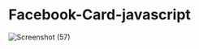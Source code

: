 # Facebook-Card-javascript
![Screenshot (57)](https://github.com/Aashif10/Facebook-Card-Javascript/assets/163505856/0a5e5be8-7e3c-4e3d-9606-566452b7b71b)
